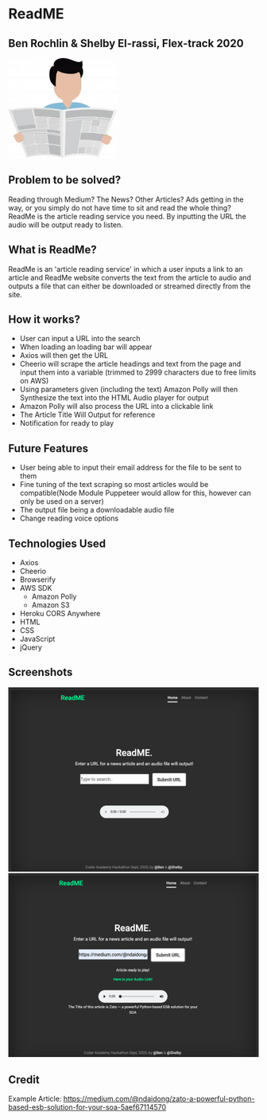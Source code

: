 # ReadME
## Ben Rochlin & Shelby El-rassi, Flex-track 2020

![Man-Reading Newspape](images.jpeg)

## Problem to be solved?
Reading through Medium? The News? Other Articles? Ads getting in the way, or you simply do not have time to sit and read the whole thing? ReadMe is the article reading service you need. By inputting the URL the audio will be output ready to listen.  

## What is ReadMe?
ReadMe is an 'article reading service' in which a user inputs a link to an article and ReadMe website converts the text from the article to audio and outputs a file that can either be downloaded or streamed  directly from the site.

## How it works?
- User can input a URL into the search 
- When loading an loading bar will appear
- Axios will then get the URL
- Cheerio will scrape the article headings and text from the page and input them into a variable (trimmed to 2999 characters due to free limits on AWS)
- Using parameters given (including the text) Amazon Polly will then Synthesize the text into the HTML Audio player for output
- Amazon Polly will also process the URL into a clickable link
- The Article Title Will Output for reference
- Notification for ready to play

## Future Features
- User being able to input their email address for the file to be sent to them
- Fine tuning of the text scraping so most articles would be compatible(Node Module Puppeteer would allow for this, however can only be used on a server)
- The output file being a downloadable audio file
- Change reading voice options

## Technologies Used
- Axios
- Cheerio
- Browserify
- AWS SDK
    - Amazon Polly
    - Amazon S3
- Heroku CORS Anywhere
- HTML
- CSS
- JavaScript
- jQuery


## Screenshots

![Screen Shot](Shot1.png)
![Screen Shot](Shot2.png)


## Credit

Example Article: https://medium.com/@ndaidong/zato-a-powerful-python-based-esb-solution-for-your-soa-5aef67114570